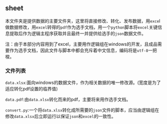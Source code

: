 ## sheet

本文件夹是提供数据的主要文件夹，这里将直接修改、转化、发布数据，用`exce`l做数据修改，用`excel`转得的`pdf`作为选手文档，用一个`python`脚本将`excel`关键信息提取后作为逻辑主程序获取并且最终一并提供给选手的`json`数据文件。

注：由于本部分内容用到了excel，主要用作逻辑组在windows的开发，且成品需要作为选手文档，因此文件与脚本中都会充斥着中文信息，编码将是`utf-8`一把梭。

### 文件列表

`data.xlsx`:面向windows的数据文件，作为相关数据的唯一修改源。(宽度是为了适应转化pdf设置的临界值)

`data.pdf`:由`data.xlsx`转化而来的pdf，主要将来用作选手文档。

`convert.py`:一个将`data.xlsx`转化成所需要的`json`文件的脚本，应当由逻辑组在修改`data.xlsx`后立即运行以保证`json`和`excel`的一致性。

